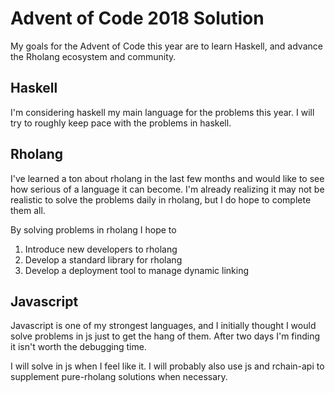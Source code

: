 Advent of Code 2018 Solution
==============================

My goals for the Advent of Code this year are to learn Haskell, and advance the Rholang ecosystem and community.

Haskell
-------
I'm considering haskell my main language for the problems this year. I will try to roughly keep pace with the problems in haskell.

Rholang
-------
I've learned a ton about rholang in the last few months and would like to see how serious of a language it can become. I'm already realizing it may not be realistic to solve the problems daily in rholang, but I do hope to complete them all.

By solving problems in rholang I hope to
1. Introduce new developers to rholang
2. Develop a standard library for rholang
3. Develop a deployment tool to manage dynamic linking

Javascript
----------
Javascript is one of my strongest languages, and I initially thought I would solve problems in js just to get the hang of them. After two days I'm finding it isn't worth the debugging time.

I will solve in js when I feel like it. I will probably also use js and rchain-api to supplement pure-rholang solutions when necessary.
